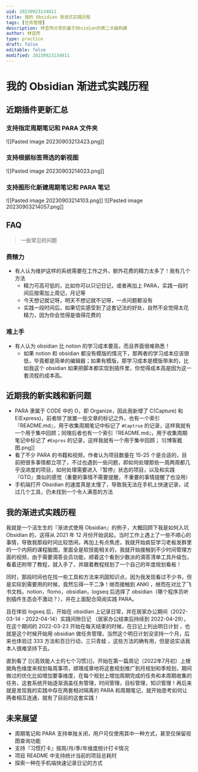 ```yaml
---
uid: 20230923134011
title: 我的 Obsidian 渐进式实践历程
tags: [任务管理]
description: 林宜丙分享的基于Obsidian的第二大脑构建
author: 林宜丙
type: practice
draft: false
editable: false
modified: 20230923134011
---
```


# 我的 Obsidian 渐进式实践历程

## 近期插件更新汇总

### 支持指定周期笔记和 PARA 文件夹

![[Pasted image 20230903213423.png]]
### 支持根据标签筛选的新视图

![[Pasted image 20230903214023.png]]

### 支持图形化新建周期笔记和 PARA 笔记

![[Pasted image 20230903214103.png]]
![[Pasted image 20230903214057.png]]

## FAQ
> 一些常见的问题

### 费精力
- 有人认为维护这样的系统需要在工作之外，额外花费的精力太多了！我有几个方法
	- 精力可高可低的，比如你可以只记日记，或者再加上 PARA，实践一段时间后按需加上周记，月记等
	- 今天想记就记呀，明天不想记就不记呀，一点问题都没有
	- 实践一段时间后，如果切实感受到了这套记法的好处，自然不会觉得太花精力，因为你会觉得是值得花费的

### 难上手
- 有人认为 obsidian 比 notion 的学习成本要高，而且界面很难熟悉！
	- 如果 notion 和 obsidian 都没有模版的情况下，那两者的学习成本应该很低，毕竟都是简单的编辑器；如果有模版，那学习成本是模版带来的，比如我这个 obsidian 如果把脚本都实现到插件里，你觉得成本高是因为这一套流程的成本高。

## 近期我的新实践和新问题
- PARA 隶属于 CODE 中的 O，即 Organize，因此我新增了 C(Capture) 和 E(Express)，前者除了放置一些文章的标记之外，也有一个索引『README.md』，用于收集周期笔记中标记了 `#Captrue` 的记录，这样我就有一个用于集中回顾；同理后者也有一个索引『README.md』，用于收集周期笔记中标记了 `#Expres` 的记录，这样我就有一个用于集中回顾；
![[博客截图.png]]
- 看了不少 PARA 的书籍和视频，作者认为项目数量在 15-25 个是合适的，目前把很多事情都立项了，不过也遇到一些问题，即如何处理那些一周两周都几乎没进度的项目，如何处理需要进入『暂停』状态的项目，以及和实践『GTD』类似的感觉（重要的事情不需要提醒，不重要的事情提醒了也没用）
- 手机端打开 Obsidian 的速度真是太慢了，导致我无法在手机上快速记录，试过几个工具，仍未找到一个令人满意的方法

## 我的渐进式实践历程
我就是一个活生生的『渐进式使用 Obsidian』的例子，大概回顾下我是如何入坑 Obsidian 的，这得从 2021 年 12 月份开始说起，当时工作上遇上了一些不顺心的事情，导致我那段时间比较悠闲，再加上有点焦虑，我就开始疯狂学习老板发群里的一个内网的课程脑图，里面全是软技能相关的，我就开始接触到不少时间管理方面的视频，由于需要滴答会员功能，顺着这个看到少数派的滴答清单工具升级包，看着还附带了教程，就入手了，并跟着教程规划了一个自己的年度规划看板！

同时，那段时间也在找一些工具和方法来巩固知识点，因为我发现看过不少书，但是实际到需要用的时候，竟然忘得一干二净！继而接触到 ANKI ，继而在对比了飞书文档，notion，flomo，obsidian，logseq 后选择了 obsidian（哪个程序员听到插件生态会不激动？），并在上面配合简阅实践 PARA。

且在体验 logseq 后，开始在 obsidian 上记录日常，并在居家办公期间（2022-03-14 - 2022-04-14）实践间隙日记 （居家办公结束后持续到 2022-04-29），在这个期间的 2022-03-23 开始在每天结束的时候，在日记上列出明日计划 ，也就是这个时候开始用 obsidian 做任务管理，当然这个明日计划没坚持一个月，后来也体验过 333 方法和百日行动，三只青蛙 ，这些方法的确有用，但是说实话我本人很难坚持下去。

直到看了 [[《高效能人士的七个习惯》]]，开始在第一篇周记（2022年7月初）上根据角色维度来规划每周事项，顺理成章地将这套规划推广到月规划和季规划，期间做过的优化比如增加要事维度，在每个规划上增加周期完成的任务和本周期收集的任务，这套系统开始逐渐涵盖任务管理，时间管理，目标管理，知识管理！再后来就是发现我的实践中存在两套相对隔离的 PARA 和周期笔记，就开始思考如何让两者相互连通，就有了目前的这套实践！

## 未来展望
- 周期笔记和 PARA 支持单独关闭，用户可仅使用其中一种方式，甚至仅保留视图查询功能
- 支持『习惯打卡』按周/月/季/年维度统计打卡情况
- 项目 README 中支持统计当前的项目总耗时
- 探索一种在手机端快速记录日记的方式